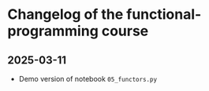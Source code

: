 # Changelog of the functional-programming course

## 2025-03-11

* Demo version of notebook `05_functors.py`
